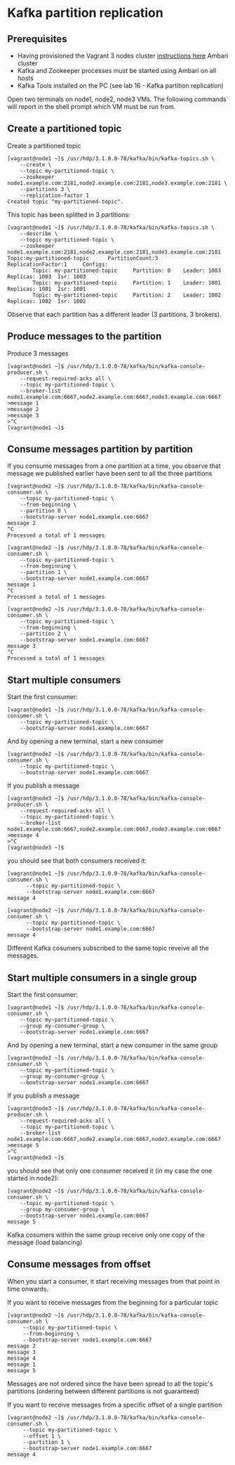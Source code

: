 # Kafka partition replication

## Prerequisites

- Having provisioned the Vagrant 3 nodes cluster [instructions here](../02-Provision_the_environment/Vagrant/README.md) Ambari cluster
- Kafka and Zookeeper processes must be started using Ambari on all hosts
- Kafka Tools installed on the PC (see lab 16 - Kafka partition replication)

Open two terminals on node1, node2, node3 VMs. The following commands will report in the shell prompt which VM must be run from.

## Create a partitioned topic

Create a partitioned topic

```console
[vagrant@node1 ~]$ /usr/hdp/3.1.0.0-78/kafka/bin/kafka-topics.sh \
    --create \
    --topic my-partitioned-topic \
    --zookeeper node1.example.com:2181,node2.example.com:2181,node3.example.com:2181 \
    --partitions 3 \
    --replication-factor 1
Created topic "my-partitioned-topic".
```

This topic has been splitted in 3 partitions:

```console
[vagrant@node1 ~]$ /usr/hdp/3.1.0.0-78/kafka/bin/kafka-topics.sh \
    --describe \
    --topic my-partitioned-topic \
    --zookeeper node1.example.com:2181,node2.example.com:2181,node3.example.com:2181
Topic:my-partitioned-topic      PartitionCount:3        ReplicationFactor:1     Configs:
        Topic: my-partitioned-topic     Partition: 0    Leader: 1003    Replicas: 1003  Isr: 1003
        Topic: my-partitioned-topic     Partition: 1    Leader: 1001    Replicas: 1001  Isr: 1001
        Topic: my-partitioned-topic     Partition: 2    Leader: 1002    Replicas: 1002  Isr: 1002
```

Observe that each partition has a different leader (3 partitions, 3 brokers).

## Produce messages to the partition 

Produce 3 messages

```console
[vagrant@node1 ~]$ /usr/hdp/3.1.0.0-78/kafka/bin/kafka-console-producer.sh \
    --request-required-acks all \
    --topic my-partitioned-topic \
    --broker-list node1.example.com:6667,node2.example.com:6667,node3.example.com:6667
>message 1
>message 2
>message 3
>^C
[vagrant@node1 ~]$
```

## Consume messages partition by partition

If you consume messages from a one partition at a time, you observe that message we published earlier have been sent to all the three partitions

```console
[vagrant@node2 ~]$ /usr/hdp/3.1.0.0-78/kafka/bin/kafka-console-consumer.sh \
    --topic my-partitioned-topic \
    --from-beginning \
    --partition 0 \
    --bootstrap-server node1.example.com:6667
message 2
^C
Processed a total of 1 messages
```

```console
[vagrant@node2 ~]$ /usr/hdp/3.1.0.0-78/kafka/bin/kafka-console-consumer.sh \
    --topic my-partitioned-topic \
    --from-beginning \
    --partition 1 \
    --bootstrap-server node1.example.com:6667
message 1
^C
Processed a total of 1 messages
```

```console
[vagrant@node2 ~]$ /usr/hdp/3.1.0.0-78/kafka/bin/kafka-console-consumer.sh \
    --topic my-partitioned-topic \
    --from-beginning \
    --partition 2 \
    --bootstrap-server node1.example.com:6667
message 3
^C
Processed a total of 1 messages
```

## Start multiple consumers

Start the first consumer:

```console
[vagrant@node1 ~]$ /usr/hdp/3.1.0.0-78/kafka/bin/kafka-console-consumer.sh \
    --topic my-partitioned-topic \
    --bootstrap-server node1.example.com:6667

```

And by opening a new terminal, start a new consumer

```console
[vagrant@node2 ~]$ /usr/hdp/3.1.0.0-78/kafka/bin/kafka-console-consumer.sh \
    --topic my-partitioned-topic \
    --bootstrap-server node1.example.com:6667

```

If you publish a message


```console
[vagrant@node3 ~]$ /usr/hdp/3.1.0.0-78/kafka/bin/kafka-console-producer.sh \
    --request-required-acks all \
    --topic my-partitioned-topic \
    --broker-list node1.example.com:6667,node2.example.com:6667,node3.example.com:6667
>message 4
>^C
[vagrant@node3 ~]$
```

you should see that both consumers received it:

```console
[vagrant@node1 ~]$ /usr/hdp/3.1.0.0-78/kafka/bin/kafka-console-consumer.sh \
      --topic my-partitioned-topic \
      --bootstrap-server node1.example.com:6667
message 4
```

```console
[vagrant@node2 ~]$ /usr/hdp/3.1.0.0-78/kafka/bin/kafka-console-consumer.sh \
      --topic my-partitioned-topic \
      --bootstrap-server node1.example.com:6667
message 4
```

Different Kafka cosumers subscribed to the same topic reveive all the messages.


## Start multiple consumers in a single group 

Start the first consumer:

```console
[vagrant@node1 ~]$ /usr/hdp/3.1.0.0-78/kafka/bin/kafka-console-consumer.sh \
    --topic my-partitioned-topic \
    --group my-consumer-group \
    --bootstrap-server node1.example.com:6667

```

And by opening a new terminal, start a new consumer in the same group

```console
[vagrant@node2 ~]$ /usr/hdp/3.1.0.0-78/kafka/bin/kafka-console-consumer.sh \
    --topic my-partitioned-topic \
    --group my-consumer-group \
    --bootstrap-server node1.example.com:6667

```

If you publish a message


```console
[vagrant@node3 ~]$ /usr/hdp/3.1.0.0-78/kafka/bin/kafka-console-producer.sh \
    --request-required-acks all \
    --topic my-partitioned-topic \
    --broker-list node1.example.com:6667,node2.example.com:6667,node3.example.com:6667
>message 5
>^C
[vagrant@node3 ~]$
```

you should see that only one consumer received it (in my case the one started in node2):

```console
[vagrant@node2 ~]$ /usr/hdp/3.1.0.0-78/kafka/bin/kafka-console-consumer.sh \
    --topic my-partitioned-topic \
    --group my-consumer-group \
    --bootstrap-server node1.example.com:6667
message 5
```

Kafka cosumers within the same group receive only one copy of the message (load balancing)

## Consume messages from offset

When you start a consumer, it start receiving messages from that point in time onwards.

If you want to receive messages from the beginning for a particular topic

```console
[vagrant@node2 ~]$ /usr/hdp/3.1.0.0-78/kafka/bin/kafka-console-consumer.sh \
     --topic my-partitioned-topic \
     --from-beginning \
     --bootstrap-server node1.example.com:6667
message 2
message 3
message 4
message 1
message 5
```

Messages are not ordered since the have been spread to all the topic's partitions (ordering between different partitions is not guaranteed)

If you want to receive messages from a specific offset of a single partition

```console
[vagrant@node2 ~]$ /usr/hdp/3.1.0.0-78/kafka/bin/kafka-console-consumer.sh \
     --topic my-partitioned-topic \
     --offset 1 \
     --partition 1 \
     --bootstrap-server node1.example.com:6667
message 4
```
